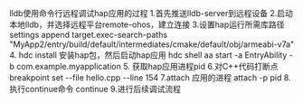 lldb使用命令行远程调试hap应用的过程
1.首先推送lldb-server到远程设备
2.启动本地lldb，并选择远程平台remote-ohos，建立连接
3.设置hap运行所需库路径
    settings append target.exec-search-paths "MyApp2/entry/build/default/intermediates/cmake/default/obj/armeabi-v7a"
4. hdc install 安装hap包，然后启动hap应用
     hdc shell aa start -a EntryAbility -b com.example.myapplication
5. 获取hap应用进程pid
6.对C++代码打断点
breakpoint set --file hello.cpp --line 154
7.attach 应用的进程
attach -p pid
8.执行continue命令
continue
9.进行后续调试流程
